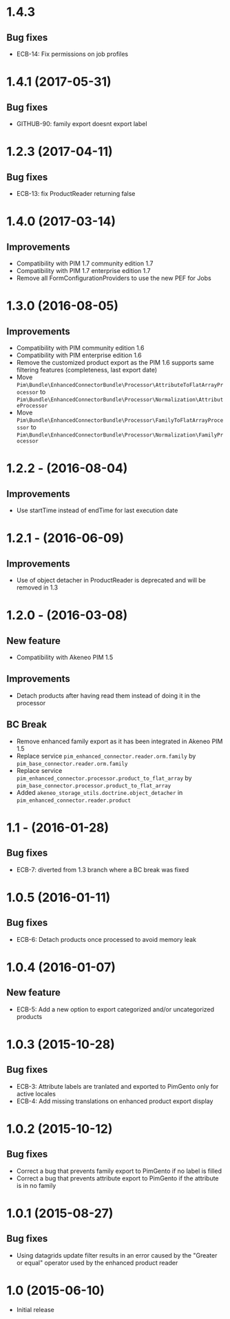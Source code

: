 # 1.4.3
## Bug fixes
- ECB-14: Fix permissions on job profiles

# 1.4.1 (2017-05-31)
## Bug fixes
- GITHUB-90: family export doesnt export label

# 1.2.3 (2017-04-11)
## Bug fixes
- ECB-13: fix ProductReader returning false 

# 1.4.0 (2017-03-14)
## Improvements
- Compatibility with PIM 1.7 community edition 1.7
- Compatibility with PIM 1.7 enterprise edition 1.7
- Remove all FormConfigurationProviders to use the new PEF for Jobs

# 1.3.0 (2016-08-05)
## Improvements
- Compatibility with PIM community edition 1.6
- Compatibility with PIM enterprise edition 1.6
- Remove the customized product export as the PIM 1.6 supports same filtering features (completeness, last export date)
- Move `Pim\Bundle\EnhancedConnectorBundle\Processor\AttributeToFlatArrayProcessor` to `Pim\Bundle\EnhancedConnectorBundle\Processor\Normalization\AttributeProcessor`
- Move `Pim\Bundle\EnhancedConnectorBundle\Processor\FamilyToFlatArrayProcessor` to `Pim\Bundle\EnhancedConnectorBundle\Processor\Normalization\FamilyProcessor`

# 1.2.2 - (2016-08-04)
## Improvements
- Use startTime instead of endTime for last execution date

# 1.2.1 - (2016-06-09)
## Improvements
- Use of object detacher in ProductReader is deprecated and will be removed in 1.3

# 1.2.0 - (2016-03-08)
## New feature
- Compatibility with Akeneo PIM 1.5

## Improvements
- Detach products after having read them instead of doing it in the processor

## BC Break
- Remove enhanced family export as it has been integrated in Akeneo PIM 1.5
- Replace service `pim_enhanced_connector.reader.orm.family` by `pim_base_connector.reader.orm.family`
- Replace service `pim_enhanced_connector.processor.product_to_flat_array` by `pim_base_connector.processor.product_to_flat_array`
- Added `akeneo_storage_utils.doctrine.object_detacher` in `pim_enhanced_connector.reader.product`

# 1.1 - (2016-01-28)
## Bug fixes
- ECB-7: diverted from 1.3 branch where a BC break was fixed

# 1.0.5 (2016-01-11)
## Bug fixes
- ECB-6: Detach products once processed to avoid memory leak

# 1.0.4 (2016-01-07)
## New feature
- ECB-5: Add a new option to export categorized and/or uncategorized products

# 1.0.3 (2015-10-28)
## Bug fixes
- ECB-3: Attribute labels are tranlated and exported to PimGento only for active locales
- ECB-4: Add missing translations on enhanced product export display

# 1.0.2 (2015-10-12)
## Bug fixes
- Correct a bug that prevents family export to PimGento if no label is filled
- Correct a bug that prevents attribute export to PimGento if the attribute is in no family

# 1.0.1 (2015-08-27)
## Bug fixes
- Using datagrids update filter results in an error caused by the "Greater or equal" operator used by the enhanced product reader

# 1.0 (2015-06-10)
- Initial release
